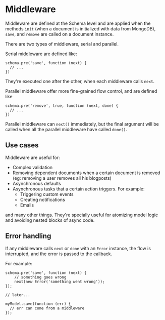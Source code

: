 
Middleware
==========

Middleware are defined at the Schema level and are applied when the methods
`init` (when a document is initialized with data from MongoDB), `save`, and
`remove` are called on a document instance.

There are two types of middleware, serial and parallel.

Serial middleware are defined like:

    schema.pre('save', function (next) {
      // ...
    })

They're executed one after the other, when each middleware calls `next`.

Parallel middleware offer more fine-grained flow control, and are defined
like

    schema.pre('remove', true, function (next, done) {
      // ...
    })

Parallel middleware can `next()` immediately, but the final argument will be
called when all the parallel middleware have called `done()`.

## Use cases

Middleware are useful for:

- Complex validation
- Removing dependent documents when a certain document is removed (eg:
removing a user removes all his blogposts)
- Asynchronous defaults
- Asynchronous tasks that a certain action triggers. For example:
  - Triggering custom events
  - Creating notifications
  - Emails

and many other things. They're specially useful for atomizing model logic
and avoiding nested blocks of async code.

## Error handling

If any middleware calls `next` or `done` with an `Error` instance, the flow is
interrupted, and the error is passed to the callback.

For example:

    schema.pre('save', function (next) {
        // something goes wrong
        next(new Error('something went wrong'));
    });

    // later...

    myModel.save(function (err) {
      // err can come from a middleware
    });

